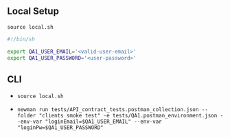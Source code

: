 ## Local Setup

`source local.sh`

```sh
#!/bin/sh

export QA1_USER_EMAIL='<valid-user-email>'
export QA1_USER_PASSWORD='<user-password>'
```

## CLI
- `source local.sh`

- `newman run tests/API_contract_tests.postman_collection.json --folder "clients smoke test" -e tests/QA1.postman_environment.json --env-var "loginEmail=$QA1_USER_EMAIL" --env-var "loginPw=$QA1_USER_PASSWORD"`
